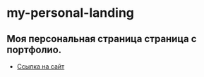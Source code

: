 # my-personal-landing

## Моя персональная страница страница с портфолио.
* [Ссылка на сайт](https://asmirnov.su/)
